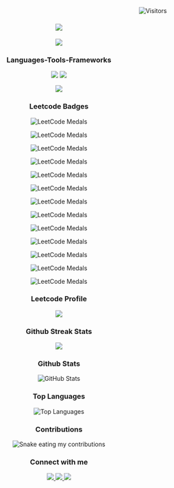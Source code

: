 <img align = "right" src = "https://visitor-badge.laobi.icu/badge?page_id=Sheel34.Sheel34" alt = "Visitors"/>

<h1 align = "center">
    <img src = "https://readme-typing-svg.herokuapp.com/?font=Righteous&size=35&center=true&vCenter=true&width=500&height=70&duration=2000&lines=Hi+There!+👋;+I'm+Sheel+Patel;" />
</h1>

<div align = "center">

![](https://github.com/Sheel34/Sheel34/blob/main/Animation.gif?raw=true)

</div>

<div align = "center">
  <h3 align> Languages-Tools-Frameworks </h3>
   <p href = "https://skillicons.dev">
    <img src = "https://skillicons.dev/icons?i=c,python,java,cpp" />
    <img src = "https://skillicons.dev/icons?i=mysql,git,github,anaconda,godot,eclipse,powershell" />

![](https://github.com/Sheel34/Sheel34/blob/main/Fire.gif?raw=true)

  </p>
</div>

<div align = "center">
  <h3> Leetcode Badges </h3>
  
![LeetCode Medals](https://github.com/Sheel34/Sheel34/blob/main/365_new.gif?raw=true)

![LeetCode Medals](https://github.com/Sheel34/Sheel34/blob/main/202503.gif?raw=true)

![LeetCode Medals](https://github.com/Sheel34/Sheel34/blob/main/202502.gif?raw=true)

![LeetCode Medals](https://github.com/Sheel34/Sheel34/blob/main/202501.gif?raw=true)

![LeetCode Medals](https://github.com/Sheel34/Sheel34/blob/main/2024-12.gif?raw=true)

![LeetCode Medals](https://github.com/Sheel34/Sheel34/blob/main/2024-11.gif?raw=true)

![LeetCode Medals](https://github.com/Sheel34/Sheel34/blob/main/2024-10.gif?raw=true)

![LeetCode Medals](https://github.com/Sheel34/Sheel34/blob/main/2024-09.gif?raw=true)

![LeetCode Medals](https://github.com/Sheel34/Sheel34/blob/main/2024-08.gif?raw=true)

![LeetCode Medals](https://github.com/Sheel34/Sheel34/blob/main/2024-07.gif?raw=true)

![LeetCode Medals](https://github.com/Sheel34/Sheel34/blob/main/2024-06.gif?raw=true)

![LeetCode Medals](https://github.com/Sheel34/Sheel34/blob/main/2024-05.gif?raw=true)

![LeetCode Medals](https://github.com/Sheel34/Sheel34/blob/main/2024-04.gif?raw=true)

</div>

<div align = "center">
  <h3> Leetcode Profile </h3>
  
![](https://leetcard.jacoblin.cool/Sheel_Patel?theme=unicorn)

</div>

<div align = "center">
    <h3> Github Streak Stats </h3>

![](https://streak-stats.demolab.com/?user=Sheel34&count_private=true&theme=ambient_gradient&border_radius=0) 

</div>

<div align = "center">
  <h3> Github Stats </h3>
  
![GitHub Stats](https://github-readme-stats.vercel.app/api?username=Sheel34&count_private=true&show_icons=true&theme=ambient_gradient&border_radius=0&rank_icon=github)

</div>

<div align = "center">
  <h3> Top Languages </h3>

![Top Languages](https://github-readme-stats.vercel.app/api/top-langs/?username=Sheel34&layout=compact&theme=ambient_gradient&border_radius=0)

</div>

<div align = "center">
  <h3> Contributions </h3>
  <img alt = "Snake eating my contributions" src = "https://raw.githubusercontent.com/Sheel34/Sheel34/output/github-contribution-grid-snake.svg" />

</div>

<div align = "center">
  <h3> Connect with me </h3>
  
<a href = "mailto:sheelashitpatel@gmail.com">
  <img src = "https://img.shields.io/badge/Gmail-333333?style=for-the-badge&logo=gmail&logoColor=red" />
  
</a>

<a href = "https://www.linkedin.com/in/sheel-patel-a3939b287">
  <img src = "https://img.shields.io/badge/LinkedIn-0077B5?style=for-the-badge&logo=linkedin&logoColor=white" />
  
</a>

<a href = "https://x.com/Sheel_Patel_">
  <img src = "https://img.shields.io/badge/X-000000?style=for-the-badge&logo=x&logoColor=white" />
</a>

</div>
<!--
**Sheel34/Sheel34** is a ✨ _special_ ✨ repository because its `README.md` (this file) appears on your GitHub profile.

Here are some ideas to get you started:

- 🔭 I’m currently working on ...
- 🌱 I’m currently learning ...
- 👯 I’m looking to collaborate on ...
- 🤔 I’m looking for help with ...
- 💬 Ask me about ...
- 📫 How to reach me: ...
- 😄 Pronouns: ...
- ⚡ Fun fact: ...
-->
